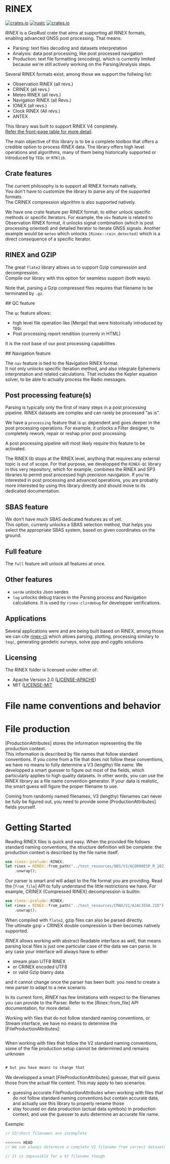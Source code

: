 # RINEX

[![crates.io](https://img.shields.io/crates/v/rinex.svg)](https://crates.io/crates/rinex)
[![rustc](https://img.shields.io/badge/rustc-1.64%2B-blue.svg)](https://img.shields.io/badge/rustc-1.64%2B-blue.svg)
[![crates.io](https://docs.rs/rinex/badge.svg)](https://docs.rs/rinex/badge.svg)

*RINEX* is a *GeoRust* crate that aims at supporting all RINEX formats, enabling advanced GNSS post processing. That means:

- Parsing: text files decoding and datasets interpretation
- Analysis: data post processing, like post processed navigation
- Production: text file formatting (encoding), which is currently
limited because we're still actively working on the Parsing/Analysis steps.

Several RINEX formats exist, among those we support the follwing list:

* Observation RINEX (all revs.)
* CRINEX (all revs.)
* Meteo RINEX (all revs.)
* Navigation RINEX (all Revs.)
* IONEX (all revs.)
* Clock RINEX (All revs.)
* ANTEX

This library was built to support RINEX V4 completely.  
[Refer the front-page table for more detail](https://github.com/georust/rinex).

The main objective of this library is to be a complete toolbox that offers a credible
option to process *RINEX* data. The library offers high level operations and algorithms,
many of them being historically supported or introduced by `TEQc` or `RTKlib`.

## Crate features

The current philosophy is to support all RINEX formats natively.  
You don't have to customize the library to parse any of the supported formats.  
The CRINEX compression algorithm is also supported natively.

We have one crate feature per RINEX format, to either unlock specific methods
or specific Iterators. For example, the `obs` feature is related to Observation RINEX
format, it unlocks signal combination (which is post processing oriented) 
and detailed Iterator to iterate GNSS signals. Another example would be `meteo` which
unlocks `[Rinex::rain_detected]` which is a direct consequence of a specific Iterator.

## RINEX and GZIP

The great `flate2` library allows us to support Gzip compression and decompression.  
Compile our library with this option for seamless support (both ways).  

Note that, parsing a Gzip compressed files requires that filename to be terminated by `.gz`.

## QC feature

The `qc` feature allows:

* high level file operation like [Merge] that were historically introduced by `TEQc`
* Post processing report rendition (currenly in HTML)

It is the root base of our post processing capabilities

## Navigation feature

The `nav` feature is tied to the Navigation RINEX format.  
It not only unlocks specific Iteration method, and also integrate
Ephemeris interpretation and related calculations. That includes the
Kepler equation solver, to be able to actually process the Radio messages.

## Post processing feature(s)

Parsing is typically only the first of many steps in a post processing pipeline. 
RINEX datasets are complex and can rarely be processed "as is".

We have a `processing` feature that is `qc` dependent and goes deeper
in the post processing operations. For example, it unlocks
a Filter designer, to completely rework, repair or reshap prior post processing.

A post processing pipeline will most likely require this feature to be activated.

The RINEX lib stops at the RINEX level, anything that requires any external topic
is out of scope. For that purpose, we developped the `RINEX-QC` library 
in this very repository, which for example, combines the RINEX and SP3 libraries
to permit post processed high precision navigation. If you're interested in
post processing and advanced operations, you are probably more interested by using
this library directly and should move to its dedicated documentation.

## SBAS feature

We don't have much SBAS dedicated features as of yet.  
This option, currenly unlocks a SBAS selection method, that helps you select the appropriate
SBAS system, based on given coordinates on the ground.

## Full feature

The `full` feature will unlock all features at once. 

## Other features

- `serde` unlocks Json serdes
- `log` unlocks debug traces in the Parsing process and Navigation calculations.
It is used by `rinex-cli+debug` for developper verifications.

## Applications

Several applications were and are being built based on RINEX, among those we can cite
[rinex-cli](https://github.com/georust/rinex-cli) which allows parsing, plotting,
processing similary to `teqc`, generating geodetic surveys, solve ppp and cggtts solutions

## Licensing

The RINEX folder is licensed under either of:

* Apache Version 2.0 ([LICENSE-APACHE](http://www.apache.org/licenses/LICENSE-2.0))
* MIT ([LICENSE-MIT](http://opensource.org/licenses/MIT)

File name conventions and behavior
==================================

File production
===============

[ProductionAttributes] stores the information representing the file production context.  
This information is described by file names that follow standard conventions.
If you come from a file that does not follow these conventions, we have no means to fully
determine a V3 (lengthy) file name. We developped a smart guesser to figure out
most of the fields, which particularly applies to high quality datasets. In other words,
you can use the RINEX library as a file name convention generator. If your data is realistic,
the smart guess will figure the proper filename to use.

Coming from randomly named filenames, V3 (lengthy) filenames can never be fully be figured out,
you need to provide some [ProductionAttributes] fields yourself.

Getting Started
===============

Reading RINEX files is quick and easy. When the provided file follows standard naming conventions,
the structure definition will be complete: the production context is described by the file name itself.

```rust
use rinex::prelude::RINEX;
let rinex = RINEX::from_path("../test_resources/OBS/V3/ACOR00ESP_R_20213550000_01D_30S_MO.rnx")
    .unwrap();
```

Our parser is smart and will adapt to the file format you are providing. Read the [`from_file`] API to 
fully understand the little restrictions we have. For example, CRINEX (Compressed RINEX) decompression
is builtin:

```rust
use rinex::prelude::RINEX;
let rinex = RINEX::from_path("../test_resources/CRNX/V1/AJAC3550.21D")
    .unwrap();
```

When compiled with `flate2`, gzip files can also be parsed directly.  
The ultimate gzip + CRINEX double compression is then becomes natively supported.

*RINEX* allows working with abstract Readable interface as well, that means parsing
local files is just one particular case of the data we can parse. In any case
your interface will always have to either

* stream plain UTF8 RINEX 
* or CRINEX encoded UTF8
* or valid Gzip bianry data

and it cannot change once the parser has been built: you need to create a new parser to adapt
to a new scenario.

In its current form, *RINEX* has few limitations with respect to the filenames you can provide to the Parser.
Refer to the [Rinex::from_file] API documentation, for more detail.

Working with files that do not follow standard naming conventions, or Stream interface,
we have no means to determine the [FileProductionAttributes]:

```rust
```

When working with files that follow the V2 standard naming conventions, some of the file production setup
cannot be determined and remains unknown

```rust

# but you have means to change that
```

We developped a smart [FileProductionAttributes] guesser, that will guess those from the actual file content.
This may apply to two scenarios:

* guessing accurate *FileProductionAttributes* when working with files that do not follow
standard naming conventions but contain accurate data, and actually use this library to properly rename those
* stay focused on data production (actual data symbols) in production context, and use the guesser to
auto determine an accurate file name.

Exemple:

```rust
// V2/short filenames are incomplete

<<<<<<< HEAD
// We can always determine a complete V2 filename from correct datasets

// It is impossible for a V3 filename though
```


